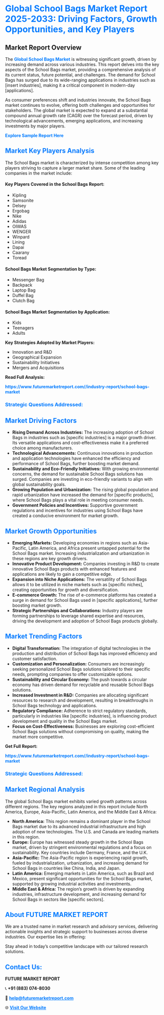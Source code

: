 <h1 style="color: #007BFF;">Global School Bags Market Report 2025-2033: Driving Factors, Growth Opportunities, and Key Players</h1>

<section id="overview">
<h2>Market Report Overview</h2>
<p>The <a href="https://www.futuremarketreport.com//industry-report/school-bags-market" style="color: #007BFF; text-decoration: none;"><strong>Global School Bags Market</strong></a> is witnessing significant growth, driven by increasing demand across various industries. This report delves into the key aspects of the School Bags market, providing a comprehensive analysis of its current status, future potential, and challenges. The demand for School Bags has surged due to its wide-ranging applications in industries such as [insert industries], making it a critical component in modern-day [applications].</p>
<p>As consumer preferences shift and industries innovate, the School Bags market continues to evolve, offering both challenges and opportunities for stakeholders. The global market is expected to expand at a substantial compound annual growth rate (CAGR) over the forecast period, driven by technological advancements, emerging applications, and increasing investments by major players.</p>
</section>

<section id="overview">
<p><a href="https://www.futuremarketreport.com//request-sample/reportId=59800" style="color: #007BFF; text-decoration: none;"><strong>Explore Sample Report Here</strong></a></p>
</section>

<section id="key-players">
<h2 style="color: #007BFF;">Market Key Players Analysis</h2>
<p>The School Bags market is characterized by intense competition among key players striving to capture a larger market share. Some of the leading companies in the market include:</p>
<h4>Key Players Covered in the School Bags Report:</h4>
<ul><li>Kipling</li><li>Samsonite</li><li>Delsey</li><li>Ergobag</li><li>Nike</li><li>Adidas</li><li>OIWAS</li><li>WENGER</li><li>Winpard</li><li>Lining</li><li>Dapai</li><li>Caarany</li><li>Toread</li></ul>
<h4>School Bags Market Segmentation by Type:</h4>
<ul><li>Messenger Bag</li><li>Backpack</li><li>Laptop Bag</li><li>Duffel Bag</li><li>Clutch Bag</li></ul>

<h4>School Bags Market Segmentation by Application:</h4>
<ul><li>Kids</li><li>Teenagers</li><li>Adults</li></ul>
<p><strong>Key Strategies Adopted by Market Players:</strong></p>
<ul>
<li>Innovation and R&D</li>
<li>Geographical Expansion</li>
<li>Sustainability Initiatives</li>
<li>Mergers and Acquisitions</li>
</ul>
</section>

<section>
<p><strong>Read Full Analysis: </strong></p><a href="https://www.futuremarketreport.com//industry-report/school-bags-market" style="color: #007BFF; text-decoration: none;"><strong>https://www.futuremarketreport.com//industry-report/school-bags-market</strong></a>
<h3 style="color: #007BFF;">Strategic Questions Addressed:</h3>
</section>

<section id="driving-factors">
<h2 style="color: #007BFF;">Market Driving Factors</h2>
<ul>
<li><strong>Rising Demand Across Industries:</strong> The increasing adoption of School Bags in industries such as [specific industries] is a major growth driver. Its versatile applications and cost-effectiveness make it a preferred choice among manufacturers.</li>
<li><strong>Technological Advancements:</strong> Continuous innovations in production and application technologies have enhanced the efficiency and performance of School Bags, further boosting market demand.</li>
<li><strong>Sustainability and Eco-Friendly Initiatives:</strong> With growing environmental concerns, the demand for sustainable School Bags solutions has surged. Companies are investing in eco-friendly variants to align with global sustainability goals.</li>
<li><strong>Growing Population and Urbanization:</strong> The rising global population and rapid urbanization have increased the demand for [specific products], where School Bags plays a vital role in meeting consumer needs.</li>
<li><strong>Government Policies and Incentives:</strong> Supportive government regulations and incentives for industries using School Bags have created a conducive environment for market growth.</li>
</ul>
</section>

<section id="growth-opportunities">
<h2 style="color: #007BFF;">Market Growth Opportunities</h2>
<ul>
<li><strong>Emerging Markets:</strong> Developing economies in regions such as Asia-Pacific, Latin America, and Africa present untapped potential for the School Bags market. Increasing industrialization and urbanization in these regions are key growth drivers.</li>
<li><strong>Innovative Product Development:</strong> Companies investing in R&D to create innovative School Bags products with enhanced features and applications are likely to gain a competitive edge.</li>
<li><strong>Expansion into Niche Applications:</strong> The versatility of School Bags allows it to be utilized in niche markets such as [specific niches], creating opportunities for growth and diversification.</li>
<li><strong>E-commerce Growth:</strong> The rise of e-commerce platforms has created a surge in demand for School Bags used in [specific applications], further boosting market growth.</li>
<li><strong>Strategic Partnerships and Collaborations:</strong> Industry players are forming partnerships to leverage shared expertise and resources, driving the development and adoption of School Bags products globally.</li>
</ul>
</section>

<section id="trending-factors">
<h2 style="color: #007BFF;">Market Trending Factors</h2>
<ul>
<li><strong>Digital Transformation:</strong> The integration of digital technologies in the production and distribution of School Bags has improved efficiency and customer satisfaction.</li>
<li><strong>Customization and Personalization:</strong> Consumers are increasingly seeking personalized School Bags solutions tailored to their specific needs, prompting companies to offer customizable options.</li>
<li><strong>Sustainability and Circular Economy:</strong> The push towards a circular economy has driven demand for recyclable and reusable School Bags solutions.</li>
<li><strong>Increased Investment in R&D:</strong> Companies are allocating significant resources to research and development, resulting in breakthroughs in School Bags technology and applications.</li>
<li><strong>Regulatory Compliance:</strong> Adherence to strict regulatory standards, particularly in industries like [specific industries], is influencing product development and quality in the School Bags market.</li>
<li><strong>Focus on Cost-Effectiveness:</strong> Businesses are exploring cost-efficient School Bags solutions without compromising on quality, making the market more competitive.</li>
</ul>
</section>

<section>
<p><strong>Get Full Report: </strong></p><a href="https://www.futuremarketreport.com//industry-report/school-bags-market" style="color: #007BFF; text-decoration: none;"><strong>https://www.futuremarketreport.com//industry-report/school-bags-market</strong></a>
<h3 style="color: #007BFF;">Strategic Questions Addressed:</h3>
</section>


<section id="regional-analysis">
<h2 style="color: #007BFF;">Market Regional Analysis</h2>
<p>The global School Bags market exhibits varied growth patterns across different regions. The key regions analyzed in this report include North America, Europe, Asia-Pacific, Latin America, and the Middle East & Africa:</p>
<ul>
<li><strong>North America:</strong> This region remains a dominant player in the School Bags market due to its advanced industrial infrastructure and high adoption of new technologies. The U.S. and Canada are leading markets in this region.</li>
<li><strong>Europe:</strong> Europe has witnessed steady growth in the School Bags market, driven by stringent environmental regulations and a focus on sustainability. Key countries include Germany, France, and the U.K.</li>
<li><strong>Asia-Pacific:</strong> The Asia-Pacific region is experiencing rapid growth, fueled by industrialization, urbanization, and increasing demand for School Bags in countries like China, India, and Japan.</li>
<li><strong>Latin America:</strong> Emerging markets in Latin America, such as Brazil and Mexico, present significant opportunities for the School Bags market, supported by growing industrial activities and investments.</li>
<li><strong>Middle East & Africa:</strong> The region’s growth is driven by expanding industries, infrastructure development, and increasing demand for School Bags in sectors like [specific sectors].</li>
</ul>
</section>

<footer>
<h2 style="color: #007BFF;">About FUTURE MARKET REPORT</h2>
<p>We are a trusted name in market research and advisory services, delivering actionable insights and strategic support to businesses across diverse industries. Our expertise lies in offering:</p>

<p>Stay ahead in today’s competitive landscape with our tailored research solutions.</p>

<h2 style="color: #007BFF;">Contact Us:</h2>
<p><strong>FUTURE MARKET REPORT</strong></p>
<p>📞 <strong>+91 (883) 074-8030</strong></p>
<p>📧 <strong><a href="mailto:help@futuremarketreport.com" style="color: #007BFF;">help@futuremarketreport.com</a></strong></p>
<p>🌐 <strong><a href="https://www.futuremarketreport.com/" style="color: #007BFF;">Visit Our Website</a></strong></p>
</footer>